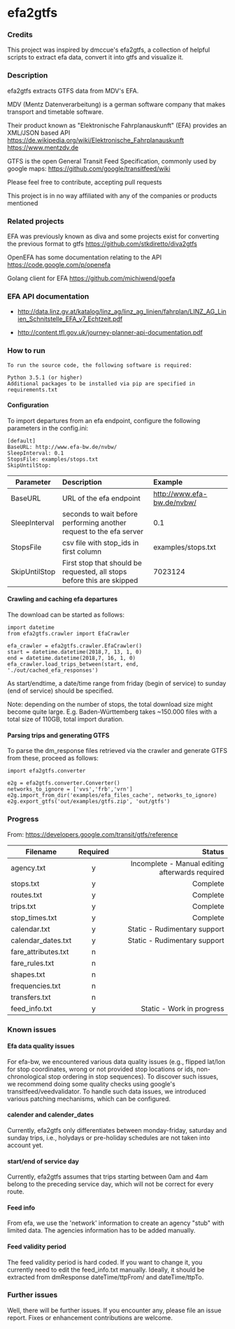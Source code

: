 # efa2gtfs

### Credits

This project was inspired by dmccue's efa2gtfs, a collection of helpful scripts to extract efa data, convert it into gtfs and visualize it.  

### Description

efa2gtfs extracts GTFS data from MDV's EFA.

MDV (Mentz Datenverarbeitung) is a german software company that makes transport and timetable software.

Their product known as "Elektronische Fahrplanauskunft" (EFA) provides an XML/JSON based API
https://de.wikipedia.org/wiki/Elektronische_Fahrplanauskunft
https://www.mentzdv.de

GTFS is the open General Transit Feed Specification, commonly used by google maps:
https://github.com/google/transitfeed/wiki

Please feel free to contribute, accepting pull requests

This project is in no way affiliated with any of the companies or products mentioned

### Related projects

EFA was previously known as diva and some projects exist for converting the previous format to gtfs
https://github.com/stkdiretto/diva2gtfs

OpenEFA has some documentation relating to the API
https://code.google.com/p/openefa

Golang client for EFA
https://github.com/michiwend/goefa

### EFA API documentation

- http://data.linz.gv.at/katalog/linz_ag/linz_ag_linien/fahrplan/LINZ_AG_Linien_Schnitstelle_EFA_v7_Echtzeit.pdf

- http://content.tfl.gov.uk/journey-planner-api-documentation.pdf
 
### How to run
    

    To run the source code, the following software is required:

    Python 3.5.1 (or higher)
    Additional packages to be installed via pip are specified in requirements.txt
    
    
#### Configuration
To import departures from an efa endpoint, configure the following parameters in the config.ini:

	[default]
	BaseURL: http://www.efa-bw.de/nvbw/
	SleepInterval: 0.1
	StopsFile: examples/stops.txt
	SkipUntilStop: 


| Parameter       | Description       | Example         |
| --------------- |:-----------------|:---------------|
| BaseURL       | URL of the efa endpoint  | http://www.efa-bw.de/nvbw/ |
| SleepInterval | seconds to wait before performing another request to the efa server| 0.1|
| StopsFile     | csv file with stop_ids in first column | examples/stops.txt |
| SkipUntilStop | First stop that should be requested, all stops before this are skipped |7023124 |

#### Crawling and caching efa departures
The download can be started as follows: 

    import datetime
    from efa2gtfs.crawler import EfaCrawler
     
    efa_crawler = efa2gtfs.crawler.EfaCrawler()
    start = datetime.datetime(2018,7, 13, 1, 0)
    end = datetime.datetime(2018,7, 16, 1, 0)
    efa_crawler.load_trips_between(start, end, './out/cached_efa_responses')

As start/endtime, a date/time range from friday (begin of service) to sunday (end of service) should be specified.

Note: depending on the number of stops, the total download size might become quite large. E.g. Baden-Württemberg takes ~150.000 files with a total size of 110GB, total import duration.  

#### Parsing trips and generating GTFS
To parse the dm_response files retrieved via the crawler and generate GTFS from these, proceed as follows:
    
    import efa2gtfs.converter
    
    e2g = efa2gtfs.converter.Converter()
	networks_to_ignore = ['vvs','frb','vrn']
    e2g.import_from_dir('examples/efa_files_cache', networks_to_ignore)
    e2g.export_gtfs('out/examples/gtfs.zip', 'out/gtfs')
    
### Progress 

From: https://developers.google.com/transit/gtfs/reference

| Filename        | Required          | Status          |
| --------------- |:-----------------:| ---------------:|
| agency.txt | y | Incomplete - Manual editing afterwards required |
| stops.txt | y | Complete |
| routes.txt | y | Complete |
| trips.txt | y | Complete |
| stop_times.txt | y | Complete |
| calendar.txt | y | Static - Rudimentary support |
| calendar_dates.txt | y | Static - Rudimentary support |
| fare_attributes.txt | n |  |
| fare_rules.txt | n |  |
| shapes.txt | n |  |
| frequencies.txt | n |  |
| transfers.txt | n |  |
| feed_info.txt | y | Static - Work in progress|

### Known issues
#### Efa data quality issues
For efa-bw, we encountered various data quality issues (e.g., flipped lat/lon for stop coordinates, wrong or not provided stop locations or ids, non-chronological stop ordering in stop sequences). To discover such issues, we recommend doing some quality checks using google's transitfeed/veedvalidator. To handle such data issues, we introduced various patching mechanisms, which can be configured. 
#### calender and calender_dates
Currently, efa2gtfs only differentiates between monday-friday, saturday and sunday trips, i.e., holydays or pre-holiday schedules are not taken into account yet.
#### start/end of service day
Currently, efa2gtfs assumes that trips starting between 0am and 4am belong to the preceding service day, which will not be correct for every route.
#### Feed info
From efa, we use the 'network' information to create an agency "stub" with limited data. The agencies information has to be added manually.
#### Feed validity period
The feed validity period is hard coded. If you want to change it, you currently need to edit the feed_info.txt manually. Ideally, it should be extracted from dmResponse dateTime/ttpFrom/ and dateTime/ttpTo.
### Further issues
Well, there will be further issues. If you encounter any, please file an issue report. Fixes or enhancement contributions are welcome.